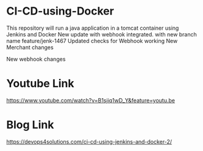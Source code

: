 # CI-CD-using-Docker
This repository will run a java application in a tomcat container using  Jenkins and Docker
New update with webhook integrated. with new branch name feature/jenk-1467
Updated checks for Webhook working
New Merchant changes

New webhook changes


# Youtube Link

https://www.youtube.com/watch?v=B1sjiq1wD_Y&feature=youtu.be

# Blog Link
https://devops4solutions.com/ci-cd-using-jenkins-and-docker-2/
